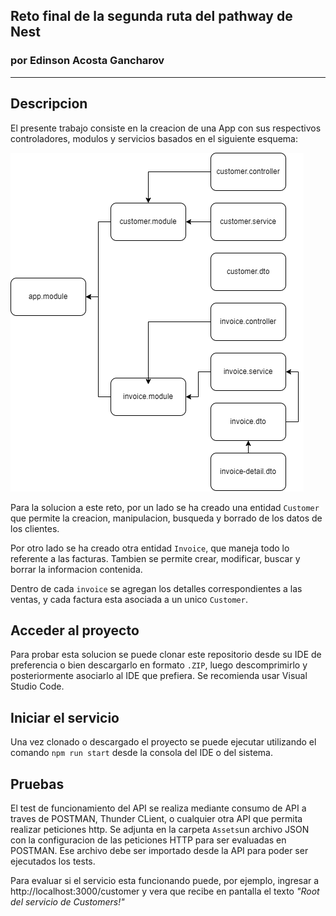 ## Reto final de la segunda ruta del pathway de Nest
### por Edinson Acosta Gancharov
<hr>

## Descripcion
El presente trabajo consiste en la creacion de una App con sus respectivos controladores, modulos y servicios basados en el siguiente esquema:

![Esquema](assets/esquema.png)

Para la solucion a este reto, por un lado se ha creado una entidad `Customer` que permite la creacion, manipulacion, busqueda y borrado de los datos de los clientes.

Por otro lado se ha creado otra entidad `Invoice`, que maneja todo lo referente a las facturas. Tambien se permite crear, modificar, buscar y borrar la informacion contenida.

Dentro de cada `invoice` se agregan los detalles correspondientes a las ventas, y cada factura esta asociada a un unico `Customer`.

## Acceder al proyecto
Para probar esta solucion se puede clonar este repositorio desde su IDE de preferencia o bien descargarlo en formato `.ZIP`, luego descomprimirlo y posteriormente asociarlo al IDE que prefiera.
Se recomienda usar Visual Studio Code.

## Iniciar el servicio
Una vez clonado o descargado el proyecto se puede ejecutar utilizando el comando `npm run start` desde la consola del IDE o del sistema.

## Pruebas
El test de funcionamiento del API se realiza mediante consumo de API a traves de POSTMAN, Thunder CLient, o cualquier otra API que permita realizar peticiones http.
Se adjunta en la carpeta `Assets`un archivo JSON con la configuracion de las peticiones HTTP para ser evaluadas en POSTMAN. Ese archivo debe ser importado desde la API para poder ser ejecutados los tests.

Para evaluar si el servicio esta funcionando puede, por ejemplo, ingresar a http://localhost:3000/customer y vera que recibe en pantalla el texto *"Root del servicio de Customers!"*